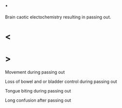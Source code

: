 # .

Brain caotic electochemistry resulting in passing out.

# <

# >

Movement during passing out

Loss of bowel and or bladder control during passing out

Tongue biting during passing out

Long confusion after passing out
